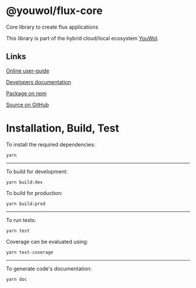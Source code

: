 # @youwol/flux-core

Core library to create flux applications

This library is part of the hybrid cloud/local ecosystem
[YouWol](https://platform.youwol.com/applications/@youwol/platform/latest).

## Links

[Online user-guide](https://l.youwol.com/doc/@youwol/flux-core)

[Developers documentation](https://platform.youwol.com/applications/@youwol/cdn-explorer/latest?package=@youwol/flux-core)

[Package on npm](https://www.npmjs.com/package/@youwol/flux-core)

[Source on GitHub](https://github.com/youwol/flux-core)

# Installation, Build, Test

To install the required dependencies:

```shell
yarn
```

---

To build for development:

```shell
yarn build:dev
```

To build for production:

```shell
yarn build:prod
```

---


To run tests:

```shell
yarn test
```

Coverage can be evaluated using:

```shell
yarn test-coverage
```

---

To generate code's documentation:

```shell
yarn doc
```
